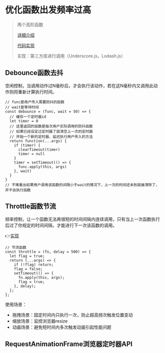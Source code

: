# 优化函数出发频率过高

> 两个高阶函数
>
> [详细介绍](https://zhuanlan.zhihu.com/p/45721166)
>
> [代码实现](http://caibaojian.com/interview-map/frontend/#%E9%98%B2%E6%8A%96)
>
> 实现：第三方库进行调用（Underscore.js，Lodash.js）

## Debounce函数去抖

空闲控制，当调用动作过N毫秒后，才会执行该动作，若在这N毫秒内又调用此动作则将重新计算执行时间。

```JS
// func是用户传入需要防抖的函数
// wait是等待时间
const debounce = (func, wait = 50) => {
  // 缓存一个定时器id
  let timer = 0
  // 这里返回的函数是每次用户实际调用的防抖函数
  // 如果已经设定过定时器了就清空上一次的定时器
  // 开始一个新的定时器，延迟执行用户传入的方法
  return function(...args) {
    if (timer) {
      clearTimeout(timer)
      timer = null
    }
    timer = setTimeout(() => {
      func.apply(this, args)
    }, wait)
  }
}
// 不难看出如果用户调用该函数的间隔小于wait的情况下，上一次的时间还未到就被清除了，并不会执行函数
```

## Throttle函数节流

频率控制，让一个函数无法再很短的时间间隔内连续调用，只有当上一次函数执行后过了你规定的时间间隔，才能进行下一次该函数的调用。

👉[实现](http://caibaojian.com/interview-map/frontend/#%E8%8A%82%E6%B5%81)

```JS
// 节流函数
const throttle = (fn, delay = 500) => {
  let flag = true;
  return (...args) => {
    if (!flag) return;
    flag = false;
    setTimeout(() => {
      fn.apply(this, args);
      flag = true;
    }, delay);
  };
};
```

使用场景：

* 拖拽场景：固定时间内只执行一次，防止超高频次触发位置变动
* 缩放场景：监控浏览器resize
* 动画场景：避免短时间内多次触发动画引起性能问题

## RequestAnimationFrame浏览器定时器API
